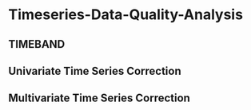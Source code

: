 # Timeseries-Data-Quality-Analysis

## TIMEBAND

## Univariate Time Series Correction

## Multivariate Time Series Correction
